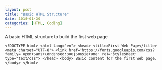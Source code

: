```yaml
---
layout: post
title: "Basic HTML Structure"
date: 2018-01-30
categories: [HTML, Coding]
---
```


A basic HTML structure to build the first web page.


``<!DOCTYPE html>
    <html lang="en">
      <head>
        <title>First Web Page</title>
        <meta charset="UTF-8">
        <link href="https://fonts.googleapis.com/css?family=
        Open+Sans+Condensed:300|Sonsie+One" rel="stylesheet"
        type="text/css">
      </head>
      <body>
        Basic content for the first web page.
      </body>
    </html>
``
